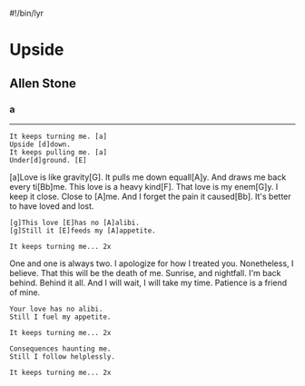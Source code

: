 #!/bin/lyr
# Upside
## Allen Stone
### a

---

    It keeps turning me. [a]
    Upside [d]down.
    It keeps pulling me. [a]
    Under[d]ground. [E]

[a]Love is like gravity[G].
It pulls me down equall[A]y.
And draws me back every ti[Bb]me.
This love is a heavy kind[F].
That love is my enem[G]y.
I keep it close. Close to [A]me.
And I forget the pain it caused[Bb].
It's better to have loved and lost.

    [g]This love [E]has no [A]alibi.
    [g]Still it [E]feeds my [A]appetite.

    It keeps turning me... 2x

One and one is always two.
I apologize for how I treated you.
Nonetheless, I believe.
That this will be the death of me.
Sunrise, and nightfall.
I'm back behind. Behind it all.
And I will wait, I will take my time.
Patience is a friend of mine.

    Your love has no alibi.
    Still I fuel my appetite.

    It keeps turning me... 2x

    Consequences haunting me.
    Still I follow helplessly.

    It keeps turning me... 2x